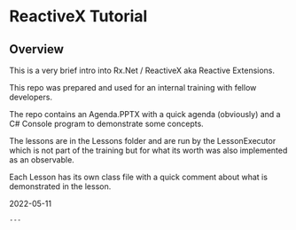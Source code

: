 # ReactiveX Tutorial

## Overview

This is a very brief intro into Rx.Net / ReactiveX aka Reactive Extensions.

This repo was prepared and used for an internal training with fellow developers.

The repo contains an Agenda.PPTX with a quick agenda (obviously) and a C# Console program to demonstrate some concepts.

The lessons are in the Lessons folder and are run by the LessonExecutor which is not part of the training but for what its worth was also implemented as an observable.

Each Lesson has its own class file with a quick comment about what is demonstrated in the lesson.

2022-05-11
~~~~
---